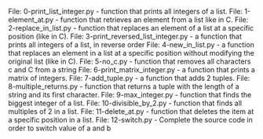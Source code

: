 File: 0-print_list_integer.py - function that prints all integers of a list.
File: 1-element_at.py - function that retrieves an element from a list like in C.
File: 2-replace_in_list.py - function that replaces an element of a list at a specific position (like in C).
File: 3-print_reversed_list_integer.py - a function that prints all integers of a list, in reverse order
File: 4-new_in_list.py - a function that replaces an element in a list at a specific position without modifying the original list (like in C).
File: 5-no_c.py - function that removes all characters c and C from a string
File: 6-print_matrix_integer.py - a function that prints a matrix of integers.
File: 7-add_tuple.py - a function that adds 2 tuples.
File: 8-multiple_returns.py -  function that returns a tuple with the length of a string and its first character.
File: 9-max_integer.py -  function that finds the biggest integer of a list.
File: 10-divisible_by_2.py - function that finds all multiples of 2 in a list.
File: 11-delete_at.py - function that deletes the item at a specific position in a list.
File: 12-switch.py - Complete the source code in order to switch value of a and b
